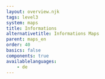 ```yaml
---
layout: overview.njk
tags: level3
system: maps
title: Informations
alternativetitle: Informations Maps
parent: maps_en
order: 40
basics: false
components: true
availablelanguages: 
    - de
---
```

